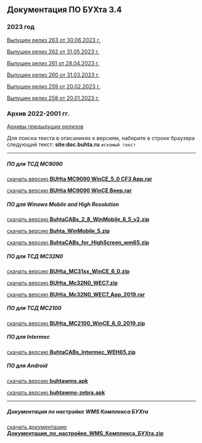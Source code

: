 ## Документация ПО БУХта 3.4

### 2023 год
[Выпущен релиз 263 от 30.06.2023 г.](releases/263/263.md)

[Выпущен релиз 262 от 31.05.2023 г.](releases/262/262.md)

[Выпущен релиз 261 от 28.04.2023 г.](releases/261/261.md)

[Выпущен релиз 260 от 31.03.2023 г.](releases/260/260.md)

[Выпущен релиз 259 от 20.02.2023 г.](releases/259/259.md)

[Выпущен релиз 258 от 20.01.2023 г.](releases/258/258.md)

### Архив 2022-2001 гг.
[Архивы предыдущих релизов](ArchiveReleases.md)

>
Для поиска текста в описанихях к версиям, наберите в строке браузера
следующий текст:
__site:doc.buhta.ru__ ```искомый текст```

-------
##### ПО для ТСД MC9090
>
[скачать версию **BUHta MC9090 WinCE_5_0 CF3 App.rar**](BUHta_MC9090_WinCE_5_0_CF3_App.rar)
>
[скачать версию **BUHta MC9090 WinCE Beep.rar**](BUHta_MC9090_WinCE_Beep.rar)

##### ПО для Winows Mobile and High Resolution
[скачать версию **BuhtaCABs_2_8_WinMobile_6_5_v2.zip**](BuhtaCABs_2_8_WinMobile_6_5_v2.zip)

[скачать версию **Buhta_WinMobile_5.zip**](Buhta_WinMobile_5.zip)

[скачать версию **BuhtaCABs_for_HighScreen_wm65.zip**](BuhtaCABs_for_HighScreen_wm65.zip)

##### ПО для ТСД MC32N0
>
[скачать версию **BUHta_MC31xx_WinCE_6_0.zip**](BUHta_MC31xx_WinCE_6_0.zip)
>
[скачать версию **BUHta_Mc32N0_WEC7.zip**](BUHta_Mc32N0_WEC7.zip)
>
[скачать версию **BUHta_Mc32N0_WEC7_App_2019.rar**](BUHta_Mc32N0_WEC7_App_2019.rar)

##### ПО для ТСД MC2100
>
[скачать версию **BUHta_MC2100_WinCE_6_0_2019.zip**](BUHta_MC2100_WinCE_6_0_2019.zip)

##### ПО для Intermec
>
[скачать версию **BuhtaCABs_Intermec_WEH65.zip**](BuhtaCABs_Intermec_WEH65.zip)

##### ПО для Android
>
[скачать версию **buhtawms.apk**](buhtawms.apk) 
>
[скачать версию **buhtawms-zebra.apk**](buhtawms-zebra.apk)

--------
##### Документация по настройке WMS Комплекса БУХта
[скачать документацию **Документация_по_настройке_WMS_Комплекса_БУХта.zip**](Документация_по_настройке_WMS_Комплекса_БУХта.zip)